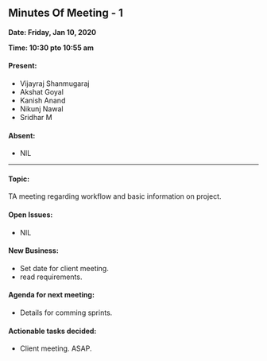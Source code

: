 ## **Minutes Of Meeting - 1**
**Date: Friday, Jan 10, 2020**

**Time: 10:30 pto 10:55 am**

#### **Present:**
- Vijayraj Shanmugaraj
- Akshat Goyal
- Kanish Anand
- Nikunj Nawal
- Sridhar M

#### **Absent:**
- NIL

------------
#### Topic:
TA meeting regarding workflow and basic information on project.


#### **Open Issues:**
- 	NIL

#### **New Business:**
- Set date for client meeting.
- read requirements.

#### **Agenda for next meeting:**
- Details for comming sprints.

#### Actionable tasks decided:
- Client meeting. ASAP.


